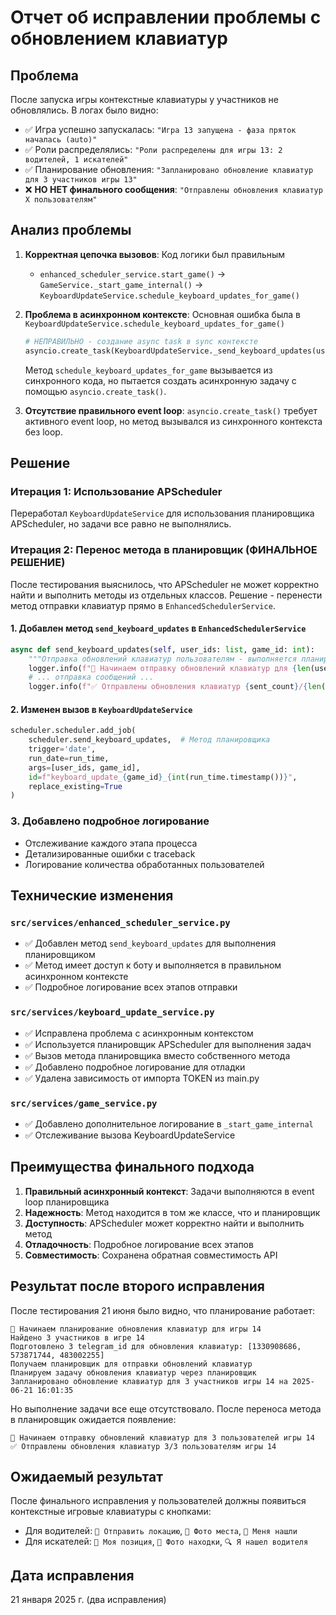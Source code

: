 # Отчет об исправлении проблемы с обновлением клавиатур

## Проблема
После запуска игры контекстные клавиатуры у участников не обновлялись. В логах было видно:
- ✅ Игра успешно запускалась: `"Игра 13 запущена - фаза пряток началась (auto)"`
- ✅ Роли распределялись: `"Роли распределены для игры 13: 2 водителей, 1 искателей"`
- ✅ Планирование обновления: `"Запланировано обновление клавиатур для 3 участников игры 13"`
- ❌ **НО НЕТ финального сообщения**: `"Отправлены обновления клавиатур X пользователям"`

## Анализ проблемы
1. **Корректная цепочка вызовов**: Код логики был правильным
   - `enhanced_scheduler_service.start_game()` → `GameService._start_game_internal()` → `KeyboardUpdateService.schedule_keyboard_updates_for_game()`

2. **Проблема в асинхронном контексте**: Основная ошибка была в `KeyboardUpdateService.schedule_keyboard_updates_for_game()`
   ```python
   # НЕПРАВИЛЬНО - создание async task в sync контексте
   asyncio.create_task(KeyboardUpdateService._send_keyboard_updates(user_ids))
   ```
   Метод `schedule_keyboard_updates_for_game` вызывается из синхронного кода, но пытается создать асинхронную задачу с помощью `asyncio.create_task()`.

3. **Отсутствие правильного event loop**: `asyncio.create_task()` требует активного event loop, но метод вызывался из синхронного контекста без loop.

## Решение

### Итерация 1: Использование APScheduler
Переработал `KeyboardUpdateService` для использования планировщика APScheduler, но задачи все равно не выполнялись.

### Итерация 2: Перенос метода в планировщик (ФИНАЛЬНОЕ РЕШЕНИЕ)
После тестирования выяснилось, что APScheduler не может корректно найти и выполнить методы из отдельных классов. Решение - перенести метод отправки клавиатур прямо в `EnhancedSchedulerService`.

#### 1. Добавлен метод `send_keyboard_updates` в `EnhancedSchedulerService`
```python
async def send_keyboard_updates(self, user_ids: list, game_id: int):
    """Отправка обновлений клавиатур пользователям - выполняется планировщиком"""
    logger.info(f"🚀 Начинаем отправку обновлений клавиатур для {len(user_ids)} пользователей игры {game_id}")
    # ... отправка сообщений ...
    logger.info(f"✅ Отправлены обновления клавиатур {sent_count}/{len(user_ids)} пользователям игры {game_id}")
```

#### 2. Изменен вызов в `KeyboardUpdateService`
```python
scheduler.scheduler.add_job(
    scheduler.send_keyboard_updates,  # Метод планировщика
    trigger='date',
    run_date=run_time,
    args=[user_ids, game_id],
    id=f"keyboard_update_{game_id}_{int(run_time.timestamp())}",
    replace_existing=True
)
```

### 3. Добавлено подробное логирование
- Отслеживание каждого этапа процесса
- Детализированные ошибки с traceback
- Логирование количества обработанных пользователей

## Технические изменения

### `src/services/enhanced_scheduler_service.py`
- ✅ Добавлен метод `send_keyboard_updates` для выполнения планировщиком
- ✅ Метод имеет доступ к боту и выполняется в правильном асинхронном контексте
- ✅ Подробное логирование всех этапов отправки

### `src/services/keyboard_update_service.py`
- ✅ Исправлена проблема с асинхронным контекстом
- ✅ Используется планировщик APScheduler для выполнения задач
- ✅ Вызов метода планировщика вместо собственного метода
- ✅ Добавлено подробное логирование для отладки
- ✅ Удалена зависимость от импорта TOKEN из main.py

### `src/services/game_service.py`
- ✅ Добавлено дополнительное логирование в `_start_game_internal`
- ✅ Отслеживание вызова KeyboardUpdateService

## Преимущества финального подхода
1. **Правильный асинхронный контекст**: Задачи выполняются в event loop планировщика
2. **Надежность**: Метод находится в том же классе, что и планировщик
3. **Доступность**: APScheduler может корректно найти и выполнить метод
4. **Отладочность**: Подробное логирование всех этапов
5. **Совместимость**: Сохранена обратная совместимость API

## Результат после второго исправления
После тестирования 21 июня было видно, что планирование работает:
```
🔄 Начинаем планирование обновления клавиатур для игры 14
Найдено 3 участников в игре 14
Подготовлено 3 telegram_id для обновления клавиатур: [1330908686, 573871744, 483002255]
Получаем планировщик для отправки обновлений клавиатур
Планируем задачу обновления клавиатур через планировщик
Запланировано обновление клавиатур для 3 участников игры 14 на 2025-06-21 16:01:35
```

Но выполнение задачи все еще отсутствовало. После переноса метода в планировщик ожидается появление:
```
🚀 Начинаем отправку обновлений клавиатур для 3 пользователей игры 14
✅ Отправлены обновления клавиатур 3/3 пользователям игры 14
```

## Ожидаемый результат
После финального исправления у пользователей должны появиться контекстные игровые клавиатуры с кнопками:
- Для водителей: `📍 Отправить локацию`, `📸 Фото места`, `🚗 Меня нашли`
- Для искателей: `📍 Моя позиция`, `📸 Фото находки`, `🔍 Я нашел водителя`

## Дата исправления
21 января 2025 г. (два исправления) 